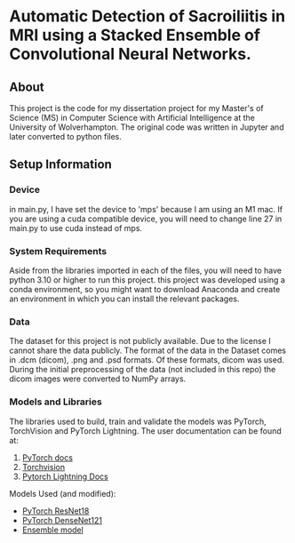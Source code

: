 # Automatic Detection of Sacroiliitis in MRI using a Stacked Ensemble of Convolutional Neural Networks.

## About
This project is the code for my dissertation project for my Master's of Science (MS) in Computer Science with Artificial Intelligence at the University of Wolverhampton.
The original code was written in Jupyter and later converted to python files.

## Setup Information
### Device
in main.py, I have set the device to 'mps' because I am using an M1 mac.
If you are using a cuda compatible device, you will need to change line 27 in main.py to use cuda instead of mps.

### System Requirements
Aside from the libraries imported in each of the files, you will need to have python 3.10 or higher to run this project.
this project was developed using a conda environment, so you might want to download Anaconda and create an environment in which you can install the relevant packages.

### Data
The dataset for this project is not publicly available. Due to the license I cannot share the data publicly.
The format of the data in the Dataset comes in .dcm (dicom), .png and .psd formats. Of these formats, dicom was used.
During the initial preprocessing of the data (not included in this repo) the dicom images were converted to NumPy arrays.

### Models and Libraries
The libraries used to build, train and validate the models was PyTorch, TorchVision and PyTorch Lightning.
The user documentation can be found at:
<ol>
<li><a href="https://pytorch.org/docs/stable/index.html" target="_blank">PyTorch docs</a></li>
<li><a href="https://pytorch.org/vision/stable/index.html" target="_blank">Torchvision</a> </li>
<li><a href="https://pytorch-lightning.readthedocs.io/en/1.3.8/" target="_blank">Pytorch Lightning Docs</a> </li>
</ol>

Models Used (and modified):
<ul>
<li><a href="https://pytorch.org/vision/stable/models/generated/torchvision.models.resnet18.html?highlight=resnet18#torchvision.models.resnet18" target="_blank">PyTorch ResNet18</a> </li>
<li><a href="https://pytorch.org/vision/stable/models/generated/torchvision.models.densenet121.html#torchvision.models.densenet121" target="_blank">PyTorch DenseNet121</a> </li>
<li><a href="SIJEnsemble.py">Ensemble model</a> </li>
</ul>
